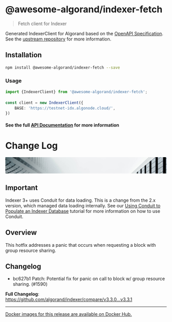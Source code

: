 
# @awesome-algorand/indexer-fetch
> Fetch client for Indexer

Generated IndexerClient for Algorand based on the [OpenAPI Specification](https://raw.githubusercontent.com/algorand/indexer/v3.3.1/api/indexer.oas3.yml). 
See the [upstream repository](https://github.com/algorand/indexer) for more information.

## Installation

```bash
npm install @awesome-algorand/indexer-fetch --save
```

### Usage

```typescript
import {IndexerClient} from '@awesome-algorand/indexer-fetch';

const client = new IndexerClient({
    BASE: 'https://testnet-idx.algonode.cloud/',
})
```

#### See the full [API Documentation](https://awesome-algorand.github.io/algo-fetch/guides/clients/indexer/) for more information

# Change Log
![GitHub Logo](https://raw.githubusercontent.com/algorand/go-algorand/master/release/release-banner.jpg)
## Important

Indexer 3+ uses Conduit for data loading. This is a change from the 2.x version, which managed data loading internally. See our [Using Conduit to Populate an Indexer Database](https://github.com/algorand/conduit/blob/master/docs/tutorials/IndexerWriter.md) tutorial for more information on how to use Conduit.

## Overview

This hotfix addresses a panic that occurs when requesting a block with group resource sharing.

## Changelog
* bc627b1 Patch: Potential fix for panic on call to block w/ group resource sharing. (#1590)

**Full Changelog**: https://github.com/algorand/indexer/compare/v3.3.0...v3.3.1

---
[Docker images for this release are available on Docker Hub.](https://hub.docker.com/r/algorand/indexer)

